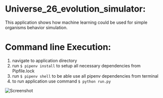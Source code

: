 # Universe_26_evolution_simulator:
This application shows how machine learning could be used for simple organisms behavior simulation.

# Command line Execution:
1. navigate to application directory
2. run `$ pipenv install` to setup all necessary dependencies from Pipfile.lock
3. run `$ pipenv shell` to be able use all pipenv dependencies from terminal
4. to run application use command `$ python run.py`

![Screenshot](screenshot.gif)
